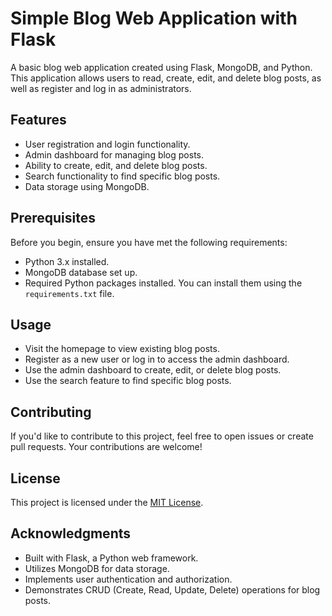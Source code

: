 # Simple Blog Web Application with Flask

A basic blog web application created using Flask, MongoDB, and Python. This application allows users to read, create, edit, and delete blog posts, as well as register and log in as administrators.

## Features

- User registration and login functionality.
- Admin dashboard for managing blog posts.
- Ability to create, edit, and delete blog posts.
- Search functionality to find specific blog posts.
- Data storage using MongoDB.

## Prerequisites

Before you begin, ensure you have met the following requirements:

- Python 3.x installed.
- MongoDB database set up.
- Required Python packages installed. You can install them using the `requirements.txt` file.

## Usage

- Visit the homepage to view existing blog posts.
- Register as a new user or log in to access the admin dashboard.
- Use the admin dashboard to create, edit, or delete blog posts.
- Use the search feature to find specific blog posts.

## Contributing

If you'd like to contribute to this project, feel free to open issues or create pull requests. Your contributions are welcome!

## License

This project is licensed under the [MIT License](LICENSE).

## Acknowledgments

- Built with Flask, a Python web framework.
- Utilizes MongoDB for data storage.
- Implements user authentication and authorization.
- Demonstrates CRUD (Create, Read, Update, Delete) operations for blog posts.

